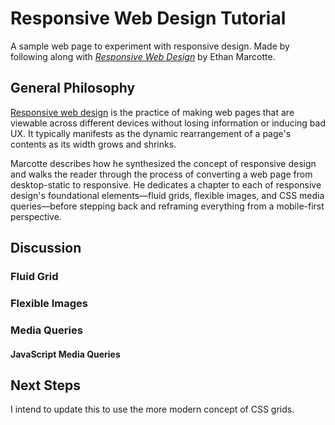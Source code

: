# Responsive Web Design Tutorial #

A sample web page to experiment with responsive design. Made by following along with [_Responsive Web Design_][aba-rwd] by Ethan Marcotte.

## General Philosophy ##

[Responsive web design][wiki-rwd] is the practice of making web pages that are viewable across different devices without losing information or inducing bad UX. It typically manifests as the dynamic rearrangement of a page's contents as its width grows and shrinks.

Marcotte describes how he synthesized the concept of responsive design and walks the reader through the process of converting a web page from desktop-static to responsive. He dedicates a chapter to each of responsive design's foundational elements&mdash;fluid grids, flexible images, and CSS media queries&mdash;before stepping back and reframing everything from a mobile-first perspective.

## Discussion ##

### Fluid Grid ###

### Flexible Images ###

### Media Queries ###

#### JavaScript Media Queries ####

## Next Steps ##

I intend to update this to use the more modern concept of CSS grids.

[aba-rwd]: https://abookapart.com/products/responsive-web-design
[wiki-rwd]: https://en.wikipedia.org/wiki/Responsive_web_design
